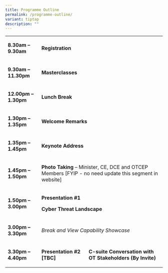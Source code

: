 ```yaml
---
title: Programme Outline
permalink: /programme-outline/
variant: tiptap
description: ""
---
```

<table style="minWidth: 125px">
<colgroup>
<col>
<col>
<col>
<col>
<col>
</colgroup>
<tbody>
<tr>
<td rowspan="1" colspan="1">
<p><strong>8.30am – 9.30am</strong>
</p>
</td>
<td rowspan="1" colspan="4">
<p><strong>Registration</strong>
</p>
</td>
</tr>
<tr>
<td rowspan="1" colspan="1">
<p><strong>9.30am – 11.30pm</strong>
</p>
</td>
<td rowspan="1" colspan="4">
<p><strong>Masterclasses</strong>
</p>
</td>
</tr>
<tr>
<td rowspan="1" colspan="1">
<p><strong>12.00pm – 1.30pm</strong>
</p>
</td>
<td rowspan="1" colspan="4">
<p><strong>Lunch Break</strong>
</p>
</td>
</tr>
<tr>
<td rowspan="1" colspan="1">
<p><strong>1.30pm – 1.35pm</strong>
</p>
</td>
<td rowspan="1" colspan="4">
<p><strong>Welcome Remarks</strong>
</p>
</td>
</tr>
<tr>
<td rowspan="1" colspan="1">
<p><strong>1.35pm – 1.45pm</strong>
</p>
</td>
<td rowspan="1" colspan="4">
<p><strong>Keynote Address</strong>
</p>
</td>
</tr>
<tr>
<td rowspan="1" colspan="1">
<p><strong>1.45pm – 1.50pm</strong>
</p>
</td>
<td rowspan="1" colspan="4">
<p><strong>Photo Taking </strong>– Minister, CE, DCE and OTCEP Members [FYIP
- no need update this segment in website]</p>
</td>
</tr>
<tr>
<td rowspan="1" colspan="1">
<p><strong>1.50pm – 3.00pm</strong>
</p>
</td>
<td rowspan="1" colspan="4">
<p><strong>Presentation #1</strong>
</p>
<p><strong>Cyber Threat Landscape</strong>
</p>
</td>
</tr>
<tr>
<td rowspan="1" colspan="1">
<p><strong>3.00pm – 3.30pm</strong>
</p>
</td>
<td rowspan="1" colspan="4">
<p><em>Break and View Capability Showcase</em>
</p>
</td>
</tr>
<tr>
<td rowspan="1" colspan="1">
<p><strong>3.30pm – 4.40pm</strong>
</p>
</td>
<td rowspan="1" colspan="2">
<p><strong>Presentation #2 [TBC]</strong>
</p>
</td>
<td rowspan="1" colspan="2">
<p><strong>C-suite Conversation with OT Stakeholders (By Invite)</strong>
</p>
</td>
</tr>
</tbody>
</table>
<p></p>